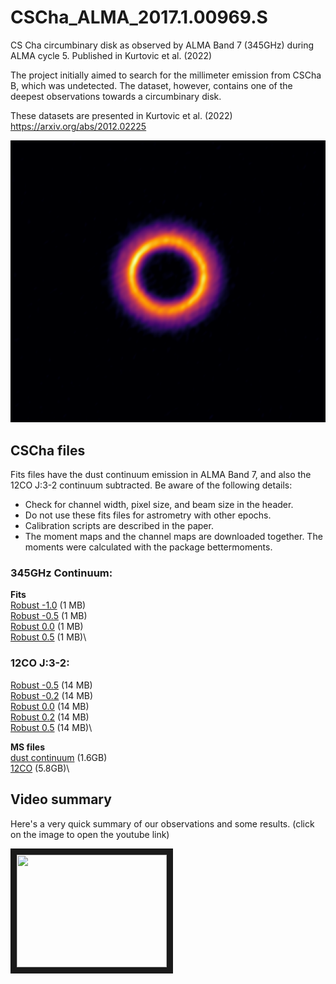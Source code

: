 # CSCha_ALMA_2017.1.00969.S
CS Cha circumbinary disk as observed by ALMA Band 7 (345GHz) during ALMA cycle 5. Published in Kurtovic et al. (2022)

The project initially aimed to search for the millimeter emission from CSCha B, which was undetected. The dataset, however, contains one of the deepest observations towards a circumbinary disk.

These datasets are presented in Kurtovic et al. (2022) \
https://arxiv.org/abs/2012.02225


![CSCha dust continuum emission](https://github.com/nicokurtovic/CSCha_ALMA_2017.1.00969.S/blob/main/CSCha_web.png)


## CSCha files
Fits files have the dust continuum emission in ALMA Band 7, and also the 12CO J:3-2 continuum subtracted. Be aware of the following details:
- Check for channel width, pixel size, and beam size in the header.
- Do not use these fits files for astrometry with other epochs.
- Calibration scripts are described in the paper.
- The moment maps and the channel maps are downloaded together. The moments were calculated with the package bettermoments.


### 345GHz Continuum:
**Fits**\
[Robust -1.0](https://keeper.mpdl.mpg.de/f/3e743816a6534c42afd5/?dl=1) (1 MB)\
[Robust -0.5](https://keeper.mpdl.mpg.de/f/cf62966ee9c94e7c9879/?dl=1) (1 MB)\
[Robust  0.0](https://keeper.mpdl.mpg.de/f/cc83a1e384db457891c9/?dl=1) (1 MB)\
[Robust  0.5](https://keeper.mpdl.mpg.de/f/03101559d5cc4139b09f/?dl=1) (1 MB)\

### 12CO J:3-2:
[Robust -0.5](https://keeper.mpdl.mpg.de/f/bd684db5b98943949e2c/?dl=1) (14 MB)\
[Robust -0.2](https://keeper.mpdl.mpg.de/f/3312f7319c2a4ad99f9e/?dl=1) (14 MB)\
[Robust  0.0](https://keeper.mpdl.mpg.de/f/1ecf1b339c9f40f5b2bc/?dl=1) (14 MB)\
[Robust  0.2](https://keeper.mpdl.mpg.de/f/1170ab3ba7494fc69725/?dl=1) (14 MB)\
[Robust  0.5](https://keeper.mpdl.mpg.de/f/a61afbdd98784fa9874a/?dl=1) (14 MB)\


**MS files**\
[dust continuum](https://keeper.mpdl.mpg.de/f/24e7357a66e74eb3a03d/?dl=1) (1.6GB)\
[12CO](https://keeper.mpdl.mpg.de/f/39c7a75d1b974e8db9d0/?dl=1) (5.8GB)\


## Video summary

Here's a very quick summary of our observations and some results. (click on the image to open the youtube link)

<a href="https://www.youtube.com/watch?v=6j5ROSj2N-U
" target="_blank"><img src="http://img.youtube.com/vi/6j5ROSj2N-U/0.jpg" 
alt="" width="240" height="180" border="10" /></a>
